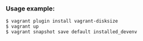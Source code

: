### Usage example:

```Shell
$ vagrant plugin install vagrant-disksize
$ vagrant up
$ vagrant snapshot save default installed_devenv

